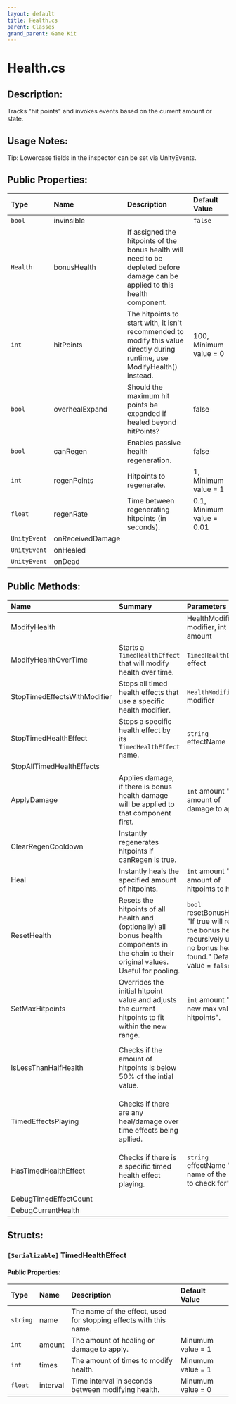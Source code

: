 ```yaml
---
layout: default
title: Health.cs
parent: Classes
grand_parent: Game Kit
---
```


# Health.cs

## Description:
Tracks "hit points" and invokes events based on the current amount or state.

## Usage Notes:
 
Tip: Lowercase fields in the inspector can be set via UnityEvents.
 

## Public Properties:

| Type        | Name | Description         | Default Value |
|:-------------|:----|:------------------|:------|
|  `bool` | invinsible |  | `false` |
|  `Health` | bonusHealth | If assigned the hitpoints of the bonus health will need to be depleted before damage can be applied to this health component. |  |
|  `int` | hitPoints | The hitpoints to start with, it isn't recommended to modify this value directly during runtime, use ModifyHealth() instead. | 100, Minimum value = 0 |
|  `bool` | overhealExpand | Should the maximum hit points be expanded if healed beyond hitPoints? | false |
|  `bool` | canRegen | Enables passive health regeneration. | false |
|  `int` | regenPoints | Hitpoints to regenerate. | 1, Minimum value = 1 |
|  `float` | regenRate | Time between regenerating hitpoints (in seconds). | 0.1, Minimum value = 0.01 |
|  `UnityEvent` | onReceivedDamage |  |  |
|  `UnityEvent` | onHealed |  |  |
|  `UnityEvent` | onDead |  |  |

## Public Methods:

| Name | Summary      | Parameters | Returns |
|:----|:------------------|:-----------|:--------|
| ModifyHealth |  | HealthModifiers modifier, int amount | `Void` |
| ModifyHealthOverTime   | Starts a `TimedHealthEffect` that will modify health over time. | `TimedHealthEffect` effect | `Void` |
| StopTimedEffectsWithModifier |  Stops all timed health effects that use a specific health modifier.  | `HealthModifiers` modifier | `Void` |
| StopTimedHealthEffect | Stops a specific health effect by its `TimedHealthEffect` name.  | `string` effectName | `Void` |
| StopAllTimedHealthEffects |  |  | `Void` |
| ApplyDamage | Applies damage, if there is bonus health damage will be applied to that component first. | `int` amount "The amount of damage to apply". | `Void` |
| ClearRegenCooldown | Instantly regenerates hitpoints if canRegen is true. |  | `void` |
| Heal | Instantly heals the specified amount of hitpoints. | `int` amount "The amount of hitpoints to heal". | `void` |
| ResetHealth | Resets the hitpoints of all health and (optionally) all bonus health components in the chain to their original values. Useful for pooling. | `bool` resetBonusHealth "If true will reset the bonus health recursively until no bonus health is found." Default value = `false` | `Void` |
| SetMaxHitpoints | Overrides the initial hitpoint value and adjusts the current hitpoints to fit within the new range. | `int` amount "The new max value of hitpoints". | `void` |
| IsLessThanHalfHealth | Checks if the amount of hitpoints is below 50% of the intial value. | | `bool` "true if hitpoints are below 50%". |
| TimedEffectsPlaying | Checks if there are any heal/damage over time effects being apllied. |  | `bool` "true if there are effect playing". |
| HasTimedHealthEffect | Checks if there is a specific timed health effect playing. | `string` effectName "The name of the effect to check for". | `bool` "true if an effect is found". |
| DebugTimedEffectCount |  |  | `void` |
| DebugCurrentHealth |  |  | `void` |


## Structs:

### `[Serializable]` TimedHealthEffect
#### Public Properties:

| Type        | Name | Description | Default Value |
|:------------|:----|:-------------|:--------------|
|  `string` | name | The name of the effect, used for stopping effects with this name. |  |
|  `int` | amount | The amount of healing or damage to apply. | Minumum value = 1 |
|  `int` | times | The amount of times to modify health. | Minumum value = 1 |
|  `float` | interval | Time interval in seconds between modifying health. | Minumum value = 0 |
